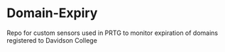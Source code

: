 # Domain-Expiry
Repo for custom sensors used in PRTG to monitor expiration of domains registered to Davidson College
